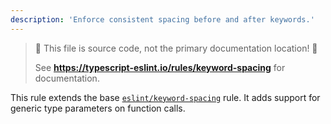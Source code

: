 ```yaml
---
description: 'Enforce consistent spacing before and after keywords.'
---
```


> 🛑 This file is source code, not the primary documentation location! 🛑
>
> See **https://typescript-eslint.io/rules/keyword-spacing** for documentation.

This rule extends the base [`eslint/keyword-spacing`](https://eslint.org/docs/rules/keyword-spacing) rule.
It adds support for generic type parameters on function calls.

